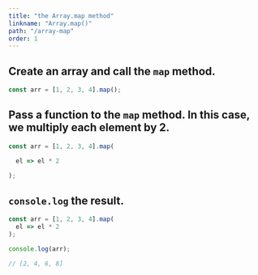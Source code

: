 ```yaml
---
title: "the Array.map method"
linkname: "Array.map()"
path: "/array-map"
order: 1
---
```


<!-- prettier-ignore-start -->

## Create an array and call the `map` method.

```javascript content
const arr = [1, 2, 3, 4].map();
```

## Pass a function to the `map` method. In this case, we multiply each element by 2.

```javascript start
const arr = [1, 2, 3, 4].map(
```

```javascript content
  el => el * 2
```

```javascript end
);
```

## `console.log` the result.

```javascript start
const arr = [1, 2, 3, 4].map(
  el => el * 2
);
```

```javascript content
console.log(arr);
```

```javascript after
// [2, 4, 6, 8]
```

<!-- prettier-ignore-end -->
